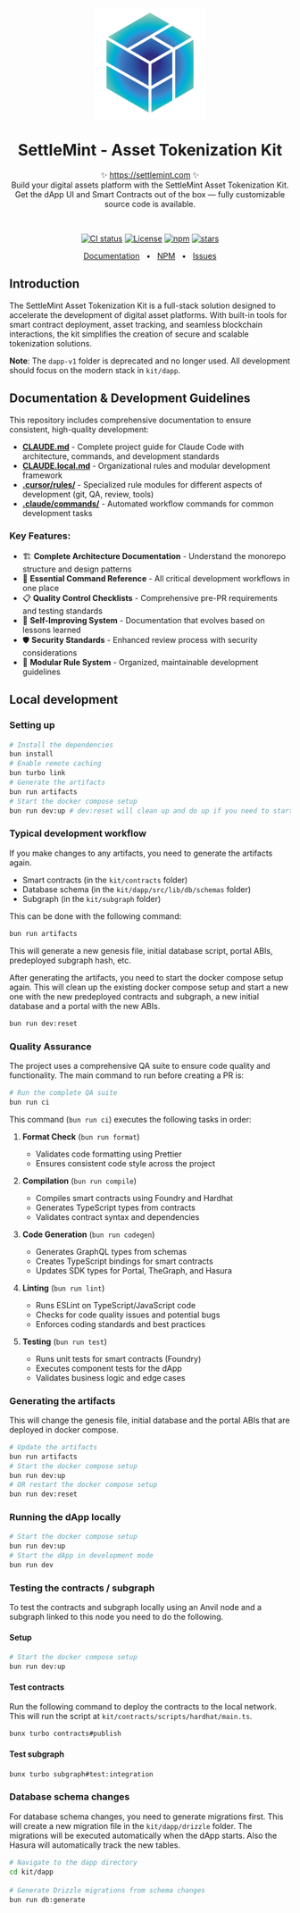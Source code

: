<p align="center">
  <img src="https://github.com/settlemint/sdk/blob/main/logo.svg" width="200px" align="center" alt="SettleMint logo" />
  <h1 align="center">SettleMint - Asset Tokenization Kit</h1>
  <p align="center">
    ✨ <a href="https://settlemint.com">https://settlemint.com</a> ✨
    <br/>
    Build your digital assets platform with the SettleMint Asset Tokenization Kit.
    <br/>
    Get the dApp UI and Smart Contracts out of the box — fully customizable source code is available.
  </p>
</p>
<br/>
<p align="center">
<a href="https://github.com/settlemint/asset-tokenization-kit/actions?query=branch%3Amain"><img src="https://github.com/settlemint/asset-tokenization-kit/actions/workflows/main.yml/badge.svg?event=push&branch=main" alt="CI status" /></a>
<a href="https://fsl.software" rel="nofollow"><img src="https://img.shields.io/npm/l/@settlemint/asset-tokenization-kit" alt="License"></a>
<a href="https://www.npmjs.com/package/@settlemint/asset-tokenization-kit" rel="nofollow"><img src="https://img.shields.io/npm/dw/@settlemint/asset-tokenization-kit" alt="npm"></a>
<a href="https://github.com/settlemint/asset-tokenization-kit" rel="nofollow"><img src="https://img.shields.io/github/stars/settlemint/asset-tokenization-kit" alt="stars"></a>
</p>

<div align="center">
  <a href="https://console.settlemint.com/documentation/">Documentation</a>
  <span>&nbsp;&nbsp;•&nbsp;&nbsp;</span>
  <a href="https://www.npmjs.com/package/@settlemint/asset-tokenization-kit">NPM</a>
  <span>&nbsp;&nbsp;•&nbsp;&nbsp;</span>
  <a href="https://github.com/settlemint/asset-tokenization-kit/issues">Issues</a>
  <br />
</div>

## Introduction

The SettleMint Asset Tokenization Kit is a full-stack solution designed to
accelerate the development of digital asset platforms. With built-in tools for
smart contract deployment, asset tracking, and seamless blockchain interactions,
the kit simplifies the creation of secure and scalable tokenization solutions.

**Note**: The `dapp-v1` folder is deprecated and no longer used. All development
should focus on the modern stack in `kit/dapp`.

## Documentation & Development Guidelines

This repository includes comprehensive documentation to ensure consistent,
high-quality development:

- **[CLAUDE.md](./CLAUDE.md)** - Complete project guide for Claude Code with
  architecture, commands, and development standards
- **[CLAUDE.local.md](./CLAUDE.local.md)** - Organizational rules and modular
  development framework
- **[.cursor/rules/](./cursor/rules/)** - Specialized rule modules for different
  aspects of development (git, QA, review, tools)
- **[.claude/commands/](./claude/commands/)** - Automated workflow commands for
  common development tasks

### Key Features:

- 🏗️ **Complete Architecture Documentation** - Understand the monorepo structure
  and design patterns
- 🔧 **Essential Command Reference** - All critical development workflows in one
  place
- 📋 **Quality Control Checklists** - Comprehensive pre-PR requirements and
  testing standards
- 🔄 **Self-Improving System** - Documentation that evolves based on lessons
  learned
- 🛡️ **Security Standards** - Enhanced review process with security
  considerations
- 🎯 **Modular Rule System** - Organized, maintainable development guidelines

## Local development

### Setting up

```bash
# Install the dependencies
bun install
# Enable remote caching
bun turbo link
# Generate the artifacts
bun run artifacts
# Start the docker compose setup
bun run dev:up # dev:reset will clean up and do up if you need to start fresh
```

### Typical development workflow

If you make changes to any artifacts, you need to generate the artifacts again.

- Smart contracts (in the `kit/contracts` folder)
- Database schema (in the `kit/dapp/src/lib/db/schemas` folder)
- Subgraph (in the `kit/subgraph` folder)

This can be done with the following command:

```bash
bun run artifacts
```

This will generate a new genesis file, initial database script, portal ABIs,
predeployed subgraph hash, etc.

After generating the artifacts, you need to start the docker compose setup
again. This will clean up the existing docker compose setup and start a new one
with the new predeployed contracts and subgraph, a new initial database and a
portal with the new ABIs.

```bash
bun run dev:reset
```

### Quality Assurance

The project uses a comprehensive QA suite to ensure code quality and
functionality. The main command to run before creating a PR is:

```bash
# Run the complete QA suite
bun run ci
```

This command (`bun run ci`) executes the following tasks in order:

1. **Format Check** (`bun run format`)
   - Validates code formatting using Prettier
   - Ensures consistent code style across the project

2. **Compilation** (`bun run compile`)
   - Compiles smart contracts using Foundry and Hardhat
   - Generates TypeScript types from contracts
   - Validates contract syntax and dependencies

3. **Code Generation** (`bun run codegen`)
   - Generates GraphQL types from schemas
   - Creates TypeScript bindings for smart contracts
   - Updates SDK types for Portal, TheGraph, and Hasura

4. **Linting** (`bun run lint`)
   - Runs ESLint on TypeScript/JavaScript code
   - Checks for code quality issues and potential bugs
   - Enforces coding standards and best practices

5. **Testing** (`bun run test`)
   - Runs unit tests for smart contracts (Foundry)
   - Executes component tests for the dApp
   - Validates business logic and edge cases

### Generating the artifacts

This will change the genesis file, initial database and the portal ABIs that are
deployed in docker compose.

```bash
# Update the artifacts
bun run artifacts
# Start the docker compose setup
bun run dev:up
# OR restart the docker compose setup
bun run dev:reset
```

### Running the dApp locally

```bash
# Start the docker compose setup
bun run dev:up
# Start the dApp in development mode
bun run dev
```

### Testing the contracts / subgraph

To test the contracts and subgraph locally using an Anvil node and a subgraph
linked to this node you need to do the following.

#### Setup

```bash
# Start the docker compose setup
bun run dev:up
```

#### Test contracts

Run the following command to deploy the contracts to the local network. This
will run the script at `kit/contracts/scripts/hardhat/main.ts`.

```bash
bunx turbo contracts#publish
```

#### Test subgraph

```bash
bunx turbo subgraph#test:integration
```

### Database schema changes

For database schema changes, you need to generate migrations first. This will
create a new migration file in the `kit/dapp/drizzle` folder. The migrations
will be executed automatically when the dApp starts. Also the Hasura will
automatically track the new tables.

```bash
# Navigate to the dapp directory
cd kit/dapp

# Generate Drizzle migrations from schema changes
bun run db:generate
```
